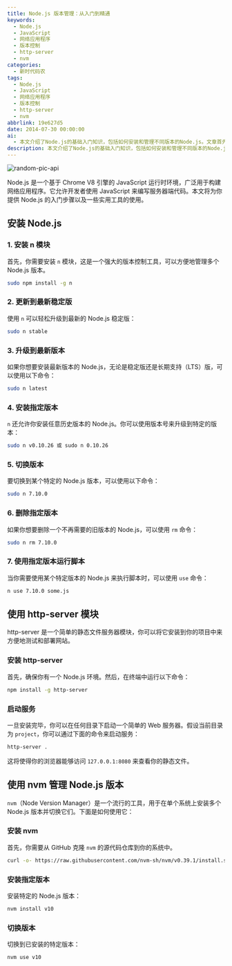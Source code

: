 ```yaml
---
title: Node.js 版本管理：从入门到精通
keywords:
  - Node.js
  - JavaScript
  - 网络应用程序
  - 版本控制
  - http-server
  - nvm
categories:
  - 新时代码农
tags:
  - Node.js
  - JavaScript
  - 网络应用程序
  - 版本控制
  - http-server
  - nvm
abbrlink: 19e627d5
date: 2014-07-30 00:00:00
ai:
  - 本文介绍了Node.js的基础入门知识，包括如何安装和管理不同版本的Node.js。文章首先解释了Node.js是一个基于Chrome V8引擎的JavaScript运行时环境，适用于构建网络应用程序。接着详细阐述了如何使用`n`模块来管理Node.js版本，包括升级、安装指定版本和切换版本等操作。此外，还介绍了http-server模块作为静态文件服务器在项目中的应用，以及如何使用nvm工具来实现多版本的Node.js管理。
description: 本文介绍了Node.js的基础入门知识，包括如何安装和管理不同版本的Node.js。文章首先解释了Node.js是一个基于Chrome V8引擎的JavaScript运行时环境，适用于构建网络应用程序。接着详细阐述了如何使用`n`模块来管理Node.js版本，包括升级、安装指定版本和切换版本等操作。此外，还介绍了http-server模块作为静态文件服务器在项目中的应用，以及如何使用nvm工具来实现多版本的Node.js管理。
---
```


<!-- markdownlint-disable-next-line MD033 -->
<meta name="referrer" content="no-referrer"/>

![random-pic-api](https://cover.dong4j.ink:1024)

Node.js 是一个基于 Chrome V8 引擎的 JavaScript 运行时环境，广泛用于构建网络应用程序。它允许开发者使用 JavaScript 来编写服务器端代码。本文将为你提供 Node.js 的入门步骤以及一些实用工具的使用。

## 安装 Node.js

### 1. 安装 n 模块

首先，你需要安装 `n` 模块，这是一个强大的版本控制工具，可以方便地管理多个 Node.js 版本。

```bash
sudo npm install -g n
```

### 2. 更新到最新稳定版

使用 `n` 可以轻松升级到最新的 Node.js 稳定版：

```bash
sudo n stable
```

### 3. 升级到最新版本

如果你想要安装最新版本的 Node.js，无论是稳定版还是长期支持（LTS）版，可以使用以下命令：

```bash
sudo n latest
```

### 4. 安装指定版本

`n` 还允许你安装任意历史版本的 Node.js。你可以使用版本号来升级到特定的版本：

```bash
sudo n v0.10.26 或 sudo n 0.10.26
```

### 5. 切换版本

要切换到某个特定的 Node.js 版本，可以使用以下命令：

```bash
sudo n 7.10.0
```

### 6. 删除指定版本

如果你想要删除一个不再需要的旧版本的 Node.js，可以使用 `rm` 命令：

```bash
sudo n rm 7.10.0
```

### 7. 使用指定版本运行脚本

当你需要使用某个特定版本的 Node.js 来执行脚本时，可以使用 `use` 命令：

```bash
n use 7.10.0 some.js
```

## 使用 http-server 模块

http-server 是一个简单的静态文件服务器模块，你可以将它安装到你的项目中来方便地测试和部署网站。

### 安装 http-server

首先，确保你有一个 Node.js 环境。然后，在终端中运行以下命令：

```bash
npm install -g http-server
```

### 启动服务

一旦安装完毕，你可以在任何目录下启动一个简单的 Web 服务器。假设当前目录为 `project`，你可以通过下面的命令来启动服务：

```bash
http-server .
```

这将使得你的浏览器能够访问 `127.0.0.1:8080` 来查看你的静态文件。

## 使用 nvm 管理 Node.js 版本

`nvm`（Node Version Manager）是一个流行的工具，用于在单个系统上安装多个 Node.js 版本并切换它们。下面是如何使用它：

### 安装 nvm

首先，你需要从 GitHub 克隆 `nvm` 的源代码仓库到你的系统中。

```bash
curl -o- https://raw.githubusercontent.com/nvm-sh/nvm/v0.39.1/install.sh | bash
```

### 安装指定版本

安装特定的 Node.js 版本：

```bash
nvm install v10
```

### 切换版本

切换到已安装的特定版本：

```bash
nvm use v10
```
